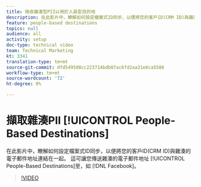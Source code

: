 ```yaml
---
title: 吸收雜湊型PII以用於人員型目的地
description: 在此影片中，瞭解如何設定檔案式ID同步，以便將您的客戶ID(CRM ID)與雜湊的電子郵件地址連結在一起。
feature: people-based destinations
topics: null
audience: all
activity: setup
doc-type: technical video
team: Technical Marketing
kt: 3341
translation-type: tm+mt
source-git-commit: dfd549508cc223714bdb07ac6fd2aa31e6ca5586
workflow-type: tm+mt
source-wordcount: '72'
ht-degree: 0%

---
```



# 擷取雜湊PII [!UICONTROL People-Based Destinations]

在此影片中，瞭解如何設定檔案式ID同步，以便將您的客戶ID(CRM ID)與雜湊的電子郵件地址連結在一起。 這可讓您傳送雜湊的電子郵件地址 [!UICONTROL People-Based Destinations]至，如 [!DNL Facebook]。

>[!VIDEO](https://video.tv.adobe.com/v/29122/?quality=12)
